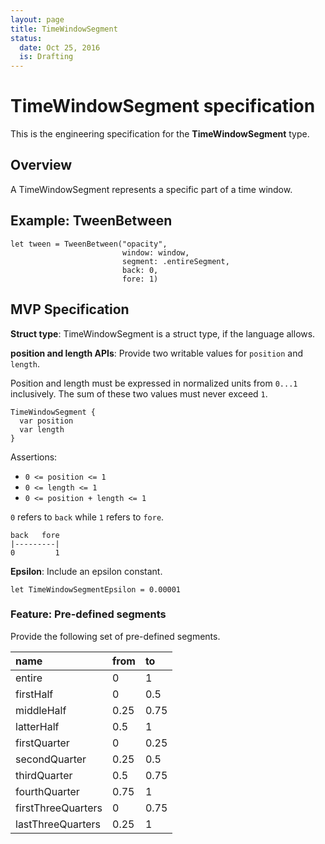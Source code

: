 ```yaml
---
layout: page
title: TimeWindowSegment
status:
  date: Oct 25, 2016
  is: Drafting
---
```


# TimeWindowSegment specification

This is the engineering specification for the **TimeWindowSegment** type.

## Overview

A TimeWindowSegment represents a specific part of a time window.

## Example: TweenBetween

```
let tween = TweenBetween("opacity",
                         window: window,
                         segment: .entireSegment,
                         back: 0,
                         fore: 1)
```

## MVP Specification

**Struct type**: TimeWindowSegment is a struct type, if the language allows.

**position and length APIs**: Provide two writable values for `position` and `length`.

Position and length must be expressed in normalized units from `0...1` inclusively. The sum of these two values must never exceed `1`.

```
TimeWindowSegment {
  var position
  var length
}
```

Assertions:

- `0 <= position <= 1`
- `0 <= length <= 1`
- `0 <= position + length <= 1`

`0` refers to `back` while `1` refers to `fore`.

```
back   fore
|---------|
0         1
```

**Epsilon**: Include an epsilon constant.

```
let TimeWindowSegmentEpsilon = 0.00001
```

### Feature: Pre-defined segments

Provide the following set of pre-defined segments.

| name | from | to |
|:---- |:---- |:-- |
| entire | 0 | 1 |
| firstHalf | 0 | 0.5 |
| middleHalf | 0.25 | 0.75 |
| latterHalf | 0.5 | 1 |
| firstQuarter | 0 | 0.25 |
| secondQuarter | 0.25 | 0.5 |
| thirdQuarter | 0.5 | 0.75 |
| fourthQuarter | 0.75 | 1 |
| firstThreeQuarters | 0 | 0.75 |
| lastThreeQuarters | 0.25 | 1 |

